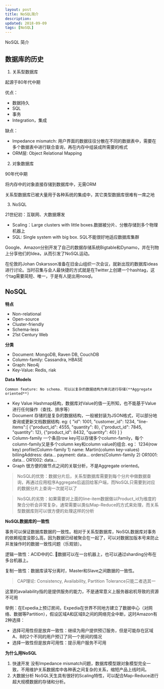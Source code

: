 ```yaml
---
layout: post
title: NoSQL简介
description: 
updated: 2018-09-09
tags: [NoSQL]
---
```


NoSQL 简介

<!-- more -->

## 数据库的历史

1. 关系型数据库

起源于80年代中期

优点：
- 数据持久
- SQL
- 事务
- Integration，集成

缺点：
- Impedance mismatch: 用户界面的数据往往分散在不同的数据表中，需要在多个数据表中进行联合查询，再在内存中组装成所需要的格式
- ORM层: Object Relational Mapping

2. 对象数据库

90年代中期

将内存中的对象直接存储到数据库中，无需ORM

关系型数据库已被大量用于各种系统的集成中，其它类型数据库很难有一席之地

3. NoSQL

21世纪初：互联网、大数据爆发
- Scaling：Large clusters with little boxes.数据被分片、分散存储到多个物理机器上
- SQL: Single system with big box. SQL不能很好地适应数据库集群

Google、Amazon分别开发了自己的数据存储系统Bigtable和Dynamo，并在刊物上分享他们的Idea，从而引发了NoSQL运动。

在伦敦的Johan Oskarsson准备在旧金山组织一次会议，就新出现的数据库ideas进行讨论。当时召集与会人最快捷的方式就是在Twitter上创建一个hashtag，这个tag需要简短、唯一，于是有人提出用nosql。

## NoSQL

**特点**
- Non-relational
- Open-source
- Cluster-friendly
- Schema-less
- 21st Century Web

**分类**
- Document: MongoDB, Raven DB, CouchDB
- Column-family: Cassandra, HBASE
- Graph: Neo4j
- Key-Value: Redis, riak

**Data Models**

    Common feature: No schema. 可以以复杂的数据结构为单元进行存储(**Aggregate oriented**)
- Key Value
  Hashmap结构，数据库对Value的值一无所知，也不能基于Value进行任何操作（查找、排序等）
- Document
  存储的是复杂的数据结构，一般被封装为JSON格式，可以部分地查询或更新文档数据结构. eg:
  {
      "id": 1001,
      "customer_id": 1234,
      "line-items":[
          {"product_id": 4555, "quantity": 8},
          {"product_id": 7845, "quantity": 12},
          {"product_id": 8432, "quantity": 40}
      ]
  }
- Column-family
  一个条目row key可以存储多个column-family，每个column-family又是多个column key和column value的组合. eg：
  1234(row key)
    profile(Column-family 1)
        name: Martin(column key-values)
        biliingAddress: data...
        payment: data...
    orders(Column-family 2)
        OR1001: data...
        OR1002: data...
- Graph
  很方便的做节点之间的关联分析，不是Aggregate oriented。

>NoSQL的优势：数据分片后，关系型数据库需要到每个分片中做数据查询，再通过应用程序Aggregate后返回给客户端，而NoSQL只需要到对应的数据分片上查询一次就可以了

>NoSQL的劣势：如果需要对上面的line-item数据做以Product_id为维度的聚合分析会非常复杂，通常需要以类似Map-Reduce的方式来处理，而关系型数据库则可以很方便的处理这样的分析

**NoSQL数据库的一致性**

事务可以保证数据库数据的一致性。相对于关系型数据库，NoSQL数据库对事务的依赖程度没那么高，因为数据已经被聚合在一起了，可以对数据加版本号来防止并发操作时的数据一致性问题（乐观锁）。

逻辑一致性：ACID中的C. 数据可以在一台机器上，也可以通过sharding分布在多台机器上。

复制一致性：数据库读写分离时，Master和Slave之间数据的一致性。

>CAP理论: Consistency, Availability, Partition Tolerance只能二者选其一

这里的availability指的是提供服务的能力，不是通常意义上服务器宕机导致的资源不可用

举例：在Expedia上预订房间，Expedia在世界不同地方建立了数据中心（对网络、数据等Partition），假设区域A和区域B之间的网络完全中断，这时Amazon有2种选择：
- 选择可用性但是放弃一致性：继续为用户提供预订服务，但是可能存在区域A、B的2个不同的用户预订了同一个房间的情况
- 选择一致性但是放弃可用性：提示用户服务不可用

**为什么用NoSQL**

1. 快速开发
   没有Impedance mismatch问题，数据库模型跟对象模型完全一致，不用维护关系数据库中各种表之间复杂的关系，缩短产品上线时间。
2. 大数据分析
   NoSQL天生具有很好的Scaling特性，可以配合Map-Reduce进行超大规模数据的存储和分析。
